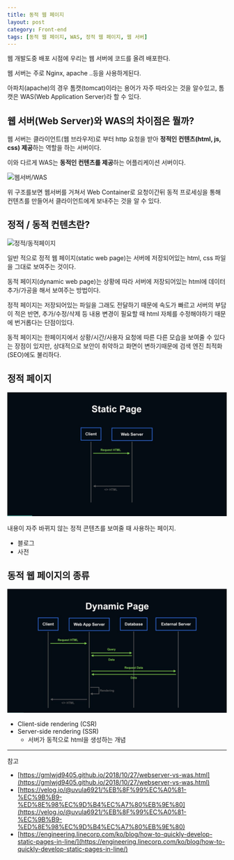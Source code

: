 ```yaml
---
title: 동적 웹 페이지
layout: post
category: Front-end
tags: [동적 웹 페이지, WAS, 정적 웹 페이지, 웹 서버]
---
```


웹 개발도중 배포 시점에 우리는 웹 서버에 코드를 올려 배포한다.

웹 서버는 주로 Nginx, apache ..등을 사용하게된다.

아파치(apache)의 경우 톰캣(tomcat)이라는 용어가 자주 따라오는 것을 알수있고,
톰캣은 WAS(Web Application Server)라 할 수 있다.

## 웹 서버(Web Server)와 WAS의 차이점은 뭘까?

웹 서버는 클라이언트(웹 브라우저)로 부터 http 요청을 받아 **정적인 컨텐츠(html, js, css) 제공**하는 역할을 하는 서버이다.

이와 다르게 WAS는 **동적인 컨텐츠를 제공**하는 어플리케이션 서버이다.

![웹서버/WAS](https://gmlwjd9405.github.io/images/web/webserver-vs-was1.png)

위 구조를보면 웹서버를 거쳐서 Web Container로 요청이간뒤 동적 프로세싱을 통해 컨텐츠를 만들어서 클라이언트에게 보내주는 것을 알 수 있다.

## 정적 / 동적 컨텐츠란?

![정적/동적페이지](https://gmlwjd9405.github.io/images/web/static-vs-dynamic.png)

일반 적으로 정적 웹 페이지(static web page)는 서버에 저장되어있는 html, css 파일을 그대로 보여주는 것이다.

동적 페이지(dynamic web page)는 상황에 따라 서버에 저장되어있는 html에 데이터 추가/가공을 해서 보여주는 방법이다.

정적 페이지는 저장되어있는 파일을 그래도 전달하기 때문에 속도가 빠르고 서버의 부담이 적은 반면, 추가/수정/삭제 등 내용 변경이 필요할 때 html 자체를 수정해야하기 때문에 번거롭다는 단점이있다.

동적 페이지는 한페이지에서 상황/시간/사용자 요청에 따른 다른 모습을 보여줄 수 있다는 장점이 있지만, 상대적으로 보안이 취약하고 화면이 변하기때문에 검색 엔진 최적화(SEO)에도 불리하다.

## 정적 페이지

![정적 페이지 시퀀스](/assets/post-img/2022-11-21-%EB%8F%99%EC%A0%81-%EC%9B%B9-%ED%8E%98%EC%9D%B4%EC%A7%80/%EC%A0%95%EC%A0%81.png)

내용이 자주 바뀌지 않는 정적 콘텐츠를 보여줄 때 사용하는 페이지.

- 블로그
- 사전

## 동적 웹 페이지의 종류

![동적 페이지 시퀀스](/assets/post-img/2022-11-21-%EB%8F%99%EC%A0%81-%EC%9B%B9-%ED%8E%98%EC%9D%B4%EC%A7%80/%EB%8F%99%EC%A0%81.png)

- Client-side rendering (CSR)
- Server-side rendering (SSR)
  - 서버가 동적으로 html을 생성하는 개념

---

참고

- [https://gmlwjd9405.github.io/2018/10/27/webserver-vs-was.html](https://gmlwjd9405.github.io/2018/10/27/webserver-vs-was.html)
- [https://velog.io/@uvula6921/%EB%8F%99%EC%A0%81-%EC%9B%B9-%ED%8E%98%EC%9D%B4%EC%A7%80%EB%9E%80](https://velog.io/@uvula6921/%EB%8F%99%EC%A0%81-%EC%9B%B9-%ED%8E%98%EC%9D%B4%EC%A7%80%EB%9E%80)
- [https://engineering.linecorp.com/ko/blog/how-to-quickly-develop-static-pages-in-line/](https://engineering.linecorp.com/ko/blog/how-to-quickly-develop-static-pages-in-line/)